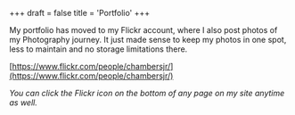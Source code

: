 +++
draft = false
title = 'Portfolio'
+++

My portfolio has moved to my Flickr account, where I also post photos of my Photography journey.  It just made sense to keep my photos in one spot, less to maintain and no storage limitations there.

[https://www.flickr.com/people/chambersjr/](https://www.flickr.com/people/chambersjr/)

*You can click the Flickr icon on the bottom of any page on my site anytime as well.*
